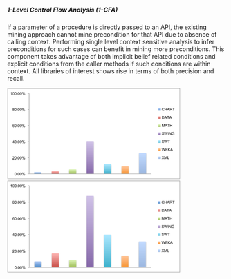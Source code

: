 ##### 1-Level Control Flow Analysis (1-CFA)
If a parameter of a procedure is directly passed to an API, the existing mining approach cannot mine precondition for that API due to absence of calling context. Performing single level context sensitive analysis to infer preconditions for such cases can benefit in mining more preconditions. This component takes advantage of both implicit belief related conditions and explicit conditions from the caller methods if such conditions are within context. All libraries of interest shows rise in terms of both precision and recall.

<img src="IP_precision.png" width="400px" />
<img src="IP_recall.png" width="400px" />


